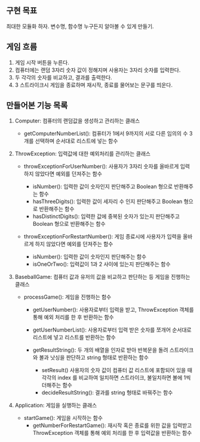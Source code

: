 ## 구현 목표

최대한 모듈화 하자. 
변수명, 함수명 누구든지 알아볼 수 있게 만들기.


## 게임 흐름

1. 게임 시작 버튼을 누른다.
2. 컴퓨터에는 랜덤 3자리 숫자 값이 정해지며 사용자는 3자리 숫자를 입력한다.
3. 두 각각의 숫자를 비교하고, 결과를 출력한다.
4. 3 스트라이크시 게임을 종료하며 재시작, 종료를 물어보는 문구를 띄운다.

## 만들어본 기능 목록

1. Computer: 컴퓨터의 랜덤값을 생성하고 관리하는 클래스
    * getComputerNumberList(): 컴퓨터가 1에서 9까지의 서로 다른 임의의 수 3개를 선택하며 순서대로 리스트에 넣는 함수

2. ThrowException: 입력값에 대한 예외처리를 관리하는 클래스
    * throwExceptionForUserNumber(): 사용자가 3자리 숫자를 올바르게 입력하지 않았다면 예외를 던져주는 함수
        * isNumber(): 입력한 값이 숫자인지 판단해주고 Boolean 형으로 반환해주는 함수
        * hasThreeDigits(): 입력한 값이 세자리 수 인지 판단해주고 Boolean 형으로 반환해주는 함수
        * hasDistinctDigits(): 입력한 값에 중복된 숫자가 있는지 판단해주고 Boolean 형으로 반환해주는 함수
      
    * throwExceptionForRestartNumber(): 게임 종료시에 사용자가 입력을 올바르게 하지 않았다면 예외를 던져주는 함수
        * isNumber(): 입력한 값이 숫자인지 판단해주는 함수
        * isOneOrTwo(): 입력값이 1과 2 사이에 있는지 판단해주는 함수
      
3. BaseballGame: 컴퓨터 값과 유저의 값을 비교하고 판단하는 등 게임을 진행하는 클래스
    * processGame(): 게임을 진행하는 함수
       * getUserNumber(): 사용자로부터 입력을 받고, ThrowException 객체를 통해 예외 처리를 한 후 반환하는 함수
       * getUserNumberList(): 사용자로부터 입력 받은 숫자를 쪼개어 순서대로 리스트에 넣고 리스트를 반환하는 함수
       
       * getResultString(): 두 개의 배열을 인자로 받아 반복문을 돌려 스트라이크와 볼과 낫싱을 판단하고 string 형태로 반환하는 함수
           * setResult() 사용자의 숫자 값이 컴퓨터 값 리스트에 포함되어 있을 때 각각의 index 를 비교하여 일치하면 스트라이크, 불일치하면 볼에 1씩 더해주는 함수
           * decideResultString(): 결과를 string 형태로 바꿔주는 함수
      
4. Application: 게임을 실행하는 클래스
    * startGame(): 게임을 시작하는 함수
       * getNumberForRestartGame(): 재시작 혹은 종료를 위한 값을 입력받고 ThrowException 객체를 통해 예외 처리를 한 후 입력값을 반환하는 함수
           





